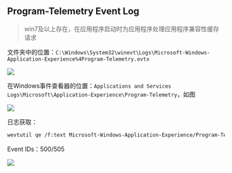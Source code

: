 ## Program-Telemetry Event Log

> win7及以上存在，在应用程序启动时为应用程序处理应用程序兼容性缓存请求

文件夹中的位置：`C:\Windows\System32\winevt\Logs\Microsoft-Windows-Application-Experience%4Program-Telemetry.evtx`

![](images/security_wiki/15906447834536.png)


在Windows事件查看器的位置：`Applications and Services Logs\Microsoft\Application-Experience\Program-Telemetry`，如图

![](images/security_wiki/15906447907169.png)


日志获取：

```bash
wevtutil qe /f:text Microsoft-Windows-Application-Experience/Program-Telemetry

```

Event IDs：500/505

![](images/security_wiki/15906447983556.png)


